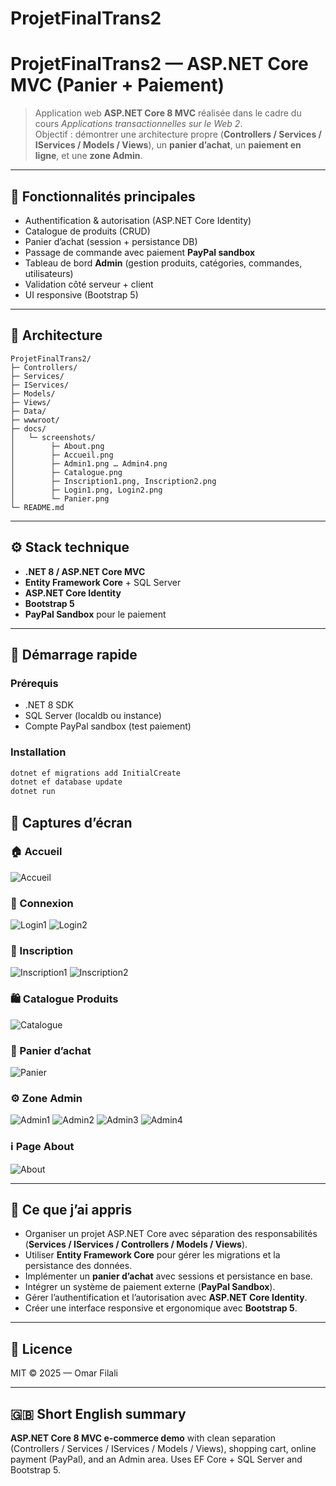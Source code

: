 # ProjetFinalTrans2

# ProjetFinalTrans2 — ASP.NET Core MVC (Panier + Paiement)

> Application web **ASP.NET Core 8 MVC** réalisée dans le cadre du cours *Applications transactionnelles sur le Web 2*.  
> Objectif : démontrer une architecture propre (**Controllers / Services / IServices / Models / Views**), un **panier d’achat**, un **paiement en ligne**, et une **zone Admin**.

---

## 🎯 Fonctionnalités principales
- Authentification & autorisation (ASP.NET Core Identity)
- Catalogue de produits (CRUD)
- Panier d’achat (session + persistance DB)
- Passage de commande avec paiement **PayPal sandbox**
- Tableau de bord **Admin** (gestion produits, catégories, commandes, utilisateurs)
- Validation côté serveur + client 
- UI responsive (Bootstrap 5)

---

## 🧱 Architecture

```
ProjetFinalTrans2/
├─ Controllers/
├─ Services/
├─ IServices/
├─ Models/
├─ Views/
├─ Data/
├─ wwwroot/
├─ docs/
│   └─ screenshots/
│        ├─ About.png
│        ├─ Accueil.png
│        ├─ Admin1.png … Admin4.png
│        ├─ Catalogue.png
│        ├─ Inscription1.png, Inscription2.png
│        ├─ Login1.png, Login2.png
│        └─ Panier.png
└─ README.md
```

---

## ⚙️ Stack technique
- **.NET 8 / ASP.NET Core MVC**
- **Entity Framework Core** + SQL Server
- **ASP.NET Core Identity**
- **Bootstrap 5**
- **PayPal Sandbox** pour le paiement

---

## 🚀 Démarrage rapide

### Prérequis
- .NET 8 SDK
- SQL Server (localdb ou instance)
- Compte PayPal sandbox (test paiement)

### Installation
```bash
dotnet ef migrations add InitialCreate
dotnet ef database update
dotnet run
```


## 📸 Captures d’écran

### 🏠 Accueil
![Accueil](docs/screenshots/Accueil.png)

### 🔑 Connexion
![Login1](docs/screenshots/Login1.png)
![Login2](docs/screenshots/Login2.png)

### 📝 Inscription
![Inscription1](docs/screenshots/Inscription1.png)
![Inscription2](docs/screenshots/Inscription2.png)

### 🛍️ Catalogue Produits
![Catalogue](docs/screenshots/Catalogue.png)

### 🛒 Panier d’achat
![Panier](docs/screenshots/Panier.png)

### ⚙️ Zone Admin
![Admin1](docs/screenshots/Admin1.png)
![Admin2](docs/screenshots/Admin2.png)
![Admin3](docs/screenshots/Admin3.png)
![Admin4](docs/screenshots/Admin4.png)

### ℹ️ Page About
![About](docs/screenshots/About.png)

---

## 📘 Ce que j’ai appris
- Organiser un projet ASP.NET Core avec séparation des responsabilités (**Services / IServices / Controllers / Models / Views**).  
- Utiliser **Entity Framework Core** pour gérer les migrations et la persistance des données.  
- Implémenter un **panier d’achat** avec sessions et persistance en base.  
- Intégrer un système de paiement externe (**PayPal Sandbox**).  
- Gérer l’authentification et l’autorisation avec **ASP.NET Core Identity**.  
- Créer une interface responsive et ergonomique avec **Bootstrap 5**.  

---

## 📄 Licence
MIT © 2025 — Omar Filali

---

## 🇬🇧 Short English summary
**ASP.NET Core 8 MVC e-commerce demo** with clean separation (Controllers / Services / IServices / Models / Views), shopping cart, online payment (PayPal), and an Admin area. Uses EF Core + SQL Server and Bootstrap 5.  
